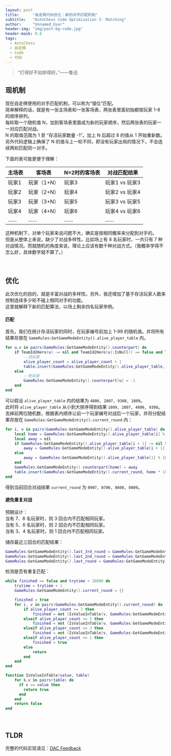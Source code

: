 ```yaml
---
layout: post
title: 		"自走棋代码优化：新的对手匹配机制"
subtitle: 	"AutoChess Code Optimization 3: Matching"
author: 	"Unnamed_User"
header-img: "img/post-bg-code.jpg"
header-mask: 0.8
tags:
  - AutoChess
  - 自走棋
  - Code
  - 代码
---
```


  

> “打得好不如排得好。”——鲁迅

## 现机制

现在自走棋使用的对手匹配机制，可以称为“错位”匹配。  
简单解释的话，就是有一张主场表和一张客场表，两张表里面初始都按玩家 1-8 的顺序排列。  
每轮取一个随机值 N，加到客场表里面成为新的玩家顺序，然后两张表的玩家一一对应匹配对战。  
N 的取值范围为 1 至 “存活玩家数量 -1”。加上 N 后超过 8 的值从 1 开始重新数。  
另外代码逻辑上确保了 N 的值与上一轮不同，即没有玩家出局的情况下，不会连续两轮匹配同一对手。  

下面的表可能更便于理解：  

主场表 | 客场表 | N=2时的客场表 | 对战匹配结果
-|-|-|-
玩家1|玩家（1+N）|玩家3|玩家1 vs 玩家3
玩家2|玩家（2+N）|玩家4|玩家2 vs 玩家4
玩家3|玩家（3+N）|玩家5|玩家3 vs 玩家5
玩家4|玩家（4+N）|玩家6|玩家4 vs 玩家6
……|……|……|……

这种机制下，对单个玩家来说问题不大，确实是按相同概率来分配到对手的。  
但是从整体上来说，缺少了对战多样性。比如场上有 8 名玩家时，一共只有 7 种对战情况。而就随机的角度来说，理论上应该有数千种对战方式。（我概率学得不怎么好，具体数字就不算了。）

　　

## 优化

此次优化的目的，就是丰富对战的多样性。另外，我还增加了基于存活玩家人数来控制连续多少轮不碰上相同对手的功能。  
这里就解释下新的匹配算法，以场上剩余四名玩家举例。  

#### 匹配
首先，我们在统计存活玩家的同时，在玩家编号前加上 1-99 的随机值。并将所有结果存放在 `GameRules:GetGameModeEntity().alive_player_table` 内。
```lua
for u,v in pairs(GameRules:GetGameModeEntity().counterpart) do
	if TeamId2Hero(u) ~= nil and TeamId2Hero(u):IsNull() == false and TeamId2Hero(u):IsAlive() == true then
		--活玩家
		alive_player_count = alive_player_count + 1
		table.insert(GameRules:GetGameModeEntity().alive_player_table, RandomInt(1, 99) * 100 + u)
	else
		--死玩家
		GameRules:GetGameModeEntity().counterpart[u] = -1
	end
end
```

可以假设 `alive_player_table` 内的结果为 `4806, 2807, 9308, 1809`。  
此时将 `alive_player_table` 从小到大排序得到结果 `1809, 2807, 4806, 9308`。
去掉前两位随机数，根据表内顺序让前一个玩家编号对战后一个玩家，并将分配结果存放在 `GameRules:GetGameModeEntity().current_round` 内：
```lua
for i, v in pairs(GameRules:GetGameModeEntity().alive_player_table) do
	local home = GameRules:GetGameModeEntity().alive_player_table[i] % 100
	local away = nil
	if GameRules:GetGameModeEntity().alive_player_table[i + 1] ~= nil then
		away = GameRules:GetGameModeEntity().alive_player_table[i + 1] % 100
	else
		away = GameRules:GetGameModeEntity().alive_player_table[1] % 100
	end
	GameRules:GetGameModeEntity().counterpart[home] = away
	table.insert(GameRules:GetGameModeEntity().current_round, home * 100 + away)
end
```
得到当前回合对战结果 `current_round` 为 `0907, 0706, 0608, 0809`。

#### 避免重复对战
预期设计：  
当有 7、8 名玩家时，则 3 回合内不匹配相同玩家。  
当有 5、6 名玩家时，则 2 回合内不匹配相同玩家。  
当有 3、4 名玩家时，则 1 回合内不匹配相同玩家。  

储存最近三回合的匹配结果：
```lua
GameRules:GetGameModeEntity().last_3rd_round = GameRules:GetGameModeEntity().last_2nd_round
GameRules:GetGameModeEntity().last_2nd_round = GameRules:GetGameModeEntity().last_round
GameRules:GetGameModeEntity().last_round = GameRules:GetGameModeEntity().current_round
```

检测是否有重复匹配：
```lua
while finished == false and trytime < 10000 do
	trytime = trytime + 1
	GameRules:GetGameModeEntity().current_round = {}

	finished = true
	for i, v in pairs(GameRules:GetGameModeEntity().current_round) do
		if alive_player_count >= 7 then
			finished = not (IsValueInTable(v, GameRules:GetGameModeEntity().last_round) or IsValueInTable(v, GameRules:GetGameModeEntity().last_2nd_round) or IsValueInTable(v, GameRules:GetGameModeEntity().last_3rd_round))
		elseif alive_player_count >= 5 then 
			finished = not (IsValueInTable(v, GameRules:GetGameModeEntity().last_round) or IsValueInTable(v, GameRules:GetGameModeEntity().last_2nd_round))
		elseif alive_player_count >= 3 then 
			finished = not (IsValueInTable(v, GameRules:GetGameModeEntity().last_round))
		elseif alive_player_count >= 1 then 
			finished = true
		else
			return
		end
	end
end

function IsValueInTable(value, table)
	for k,v in pairs(table) do
	  if v == value then
	  	return true
	  end
	end
	return false
end
```

　　

## TLDR
完整的代码实现请见：[DAC Feedback](https://github.com/zizouqi/DAC-Feedback/blob/master/2019-06/%5B0609%5D%E4%BC%98%E5%8C%96%EF%BC%9A%E6%96%B0%E7%9A%84%E5%AF%B9%E6%89%8B%E5%8C%B9%E9%85%8D%E6%9C%BA%E5%88%B6/addon_game_mode.lua)